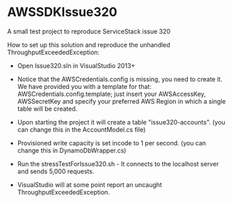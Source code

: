 # AWSSDKIssue320
A small test project to reproduce ServiceStack issue 320

How to set up this solution and reproduce the unhandled ThroughputExceededException:


- Open Issue320.sln in VisualStudio 2013+


- Notice that the AWSCredentials.config is missing, you need to create it. We have provided you with a template for that: AWSCredentials.config.template; just insert your AWSAccessKey, AWSSecretKey and specify your preferred AWS Region in which a single table will be created.


- Upon starting the project it will create a table "issue320-accounts". (you can change this in the AccountModel.cs file)


- Provisioned write capacity is set incode to 1 per second. (you can change this in DynamoDbWrapper.cs)


- Run the stressTestForIssue320.sh - It connects to the localhost server and sends 5,000 requests.


- VisualStudio will at some point report an uncaught ThroughputExceededException.